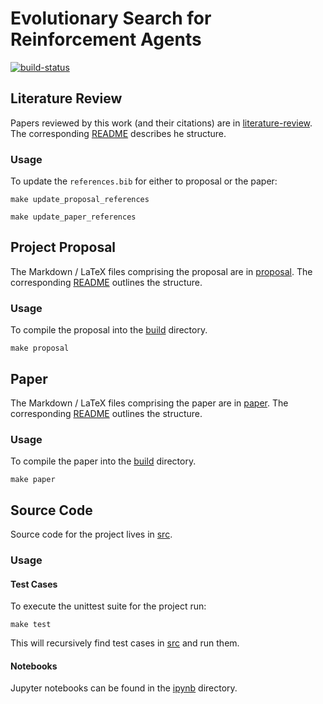 # Evolutionary Search for Reinforcement Agents

<!-- Project Badges -->
[![build-status][]][build-server]

[build-status]: https://travis-ci.com/Kautenja/deep-learning-project.svg?token=FCkX2qMNHzx2qWEzZZMP&branch=master
[build-server]: https://travis-ci.com/Kautenja/deep-learning-project



## Literature Review

Papers reviewed by this work (and their citations) are in
[literature-review](literature-review). The corresponding
[README](literature-review/README.md) describes he structure.

### Usage

To update the `references.bib` for either to proposal or the paper:

```shell
make update_proposal_references
```

```shell
make update_paper_references
```




## Project Proposal

The Markdown / LaTeX files comprising the proposal are in
[proposal](proposal). The corresponding [README](proposal/README.md)
outlines the structure.

### Usage

To compile the proposal into the [build](build) directory.

```shell
make proposal
```




## Paper

The Markdown / LaTeX files comprising the paper are in
[paper](paper). The corresponding [README](paper/README.md)
outlines the structure.

### Usage

To compile the paper into the [build](build) directory.

```shell
make paper
```




## Source Code

Source code for the project lives in [src](src).

### Usage

#### Test Cases

To execute the unittest suite for the project run:

```shell
make test
```

This will recursively find test cases in [src](src) and run them.

#### Notebooks

Jupyter notebooks can be found in the [ipynb](ipynb) directory.
